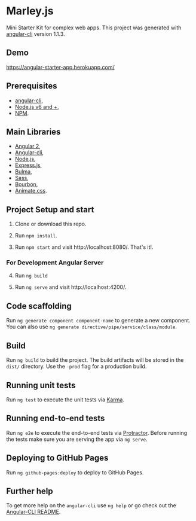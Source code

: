 # Marley.js

Mini Starter Kit for complex web apps.
This project was generated with [angular-cli](https://github.com/angular/angular-cli) version 1.1.3.

## Demo

https://angular-starter-app.herokuapp.com/

## Prerequisites

* [angular-cli](https://github.com/angular/angular-cli),
* [Node.js v6 and +](https://nodejs.org/en/download/),
* [NPM](https://docs.npmjs.com/getting-started/what-is-npm).

## Main Libraries

* [Angular 2](https://angular.io/),
* [Angular-cli](https://github.com/angular/angular-cli),
* [Node.js](https://nodejs.org/en/),
* [Express.js](http://expressjs.com),
* [Bulma](http://bulma.io/),
* [Sass](http://sass-lang.com/),
* [Bourbon](http://bourbon.io/),
* [Animate.css](https://github.com/daneden/animate.css).

## Project Setup and start

1. Clone or download this repo. 

2. Run `npm install`.

3. Run `npm start` and visit http://localhost:8080/. That's it!.

### For Development Angular Server

4. Run `ng build`

5. Run `ng serve` and visit http://localhost:4200/.

## Code scaffolding

Run `ng generate component component-name` to generate a new component. You can also use `ng generate directive/pipe/service/class/module`.

## Build

Run `ng build` to build the project. The build artifacts will be stored in the `dist/` directory. Use the `-prod` flag for a production build.

## Running unit tests

Run `ng test` to execute the unit tests via [Karma](https://karma-runner.github.io).

## Running end-to-end tests

Run `ng e2e` to execute the end-to-end tests via [Protractor](http://www.protractortest.org/).
Before running the tests make sure you are serving the app via `ng serve`.

## Deploying to GitHub Pages

Run `ng github-pages:deploy` to deploy to GitHub Pages.

## Further help

To get more help on the `angular-cli` use `ng help` or go check out the [Angular-CLI README](https://github.com/angular/angular-cli/blob/master/README.md).
